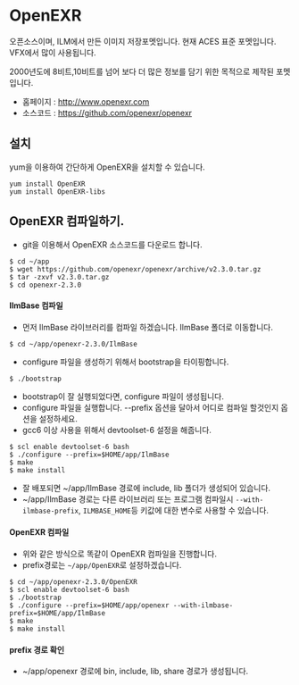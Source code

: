# OpenEXR
오픈소스이며, ILM에서 만든 이미지 저장포멧입니다.
현재 ACES 표준 포멧입니다.
VFX에서 많이 사용됩니다.

2000년도에 8비트,10비트를 넘어 보다 더 많은 정보를 담기 위한 목적으로 제작된 포멧입니다.

- 홈페이지 : http://www.openexr.com
- 소스코드 : https://github.com/openexr/openexr

## 설치
yum을 이용하여 간단하게 OpenEXR을 설치할 수 있습니다.

```
yum install OpenEXR
yum install OpenEXR-libs
```


## OpenEXR 컴파일하기.

- git을 이용해서 OpenEXR 소스코드를 다운로드 합니다.
```
$ cd ~/app
$ wget https://github.com/openexr/openexr/archive/v2.3.0.tar.gz
$ tar -zxvf v2.3.0.tar.gz
$ cd openexr-2.3.0

```

#### IlmBase 컴파일
- 먼저 IlmBase 라이브러리를 컴파일 하겠습니다. IlmBase 폴더로 이동합니다.
```
$ cd ~/app/openexr-2.3.0/IlmBase
```

- configure 파일을 생성하기 위해서 bootstrap을 타이핑합니다.
```
$ ./bootstrap
```
- bootstrap이 잘 실행되었다면, configure 파일이 생성됩니다.
- configure 파일을 실행합니다. --prefix 옵션을 달아서 어디로 컴파일 할것인지 옵션을 설정하세요.
- gcc6 이상 사용을 위해서 devtoolset-6 설정을 해줍니다.
```
$ scl enable devtoolset-6 bash
$ ./configure --prefix=$HOME/app/IlmBase
$ make
$ make install
```

- 잘 배포되면 ~/app/IlmBase 경로에 include, lib 폴더가 생성되어 있습니다.
- ~/app/IlmBase 경로는 다른 라이브러리 또는 프로그램 컴파일시 `--with-ilmbase-prefix`, `ILMBASE_HOME`등 키값에 대한 변수로 사용할 수 있습니다.

#### OpenEXR 컴파일
- 위와 같은 방식으로 똑같이 OpenEXR 컴파일을 진행합니다.
- prefix경로는 `~/app/OpenEXR`로 설정하겠습니다.
```
$ cd ~/app/openexr-2.3.0/OpenEXR
$ scl enable devtoolset-6 bash
$ ./bootstrap
$ ./configure --prefix=$HOME/app/openexr --with-ilmbase-prefix=$HOME/app/IlmBase
$ make
$ make install
```

#### prefix 경로 확인
- ~/app/openexr 경로에 bin, include, lib, share 경로가 생성됩니다.
